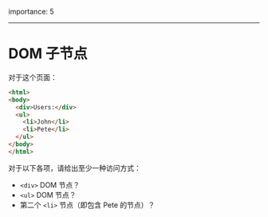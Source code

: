 importance: 5

---

# DOM 子节点

对于这个页面：

```html
<html>
<body>
  <div>Users:</div>
  <ul>
    <li>John</li>
    <li>Pete</li>
  </ul>
</body>
</html>
```

对于以下各项，请给出至少一种访问方式：
- `<div>` DOM 节点？
- `<ul>` DOM 节点？
-  第二个 `<li>` 节点（即包含 Pete 的节点）？
